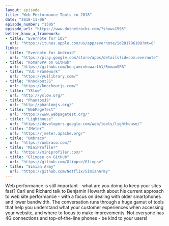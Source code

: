 ```yaml
---
layout: episode
title: "Web Performance Tools in 2018"
date: "2018-11-06"
episode_number: "1595"
episode_url: "https://www.dotnetrocks.com/?show=1595"
better_know_a_framework:
- title: "Evernote for iOS"
  url: "https://itunes.apple.com/us/app/evernote/id281796108?mt=8"
links:
- title: "Evernote for Android"
  url: "https://play.google.com/store/apps/details?id=com.evernote"
- title: "RomanSPA on GitHub"
  url: "https://github.com/benjaminhowarth1/RomanSPA"
- title: "YUI Framework"
  url: "https://yuilibrary.com/"
- title: "KnockoutJS"
  url: "https://knockoutjs.com/"
- title: "YSlow"
  url: "http://yslow.org/"
- title: "PhantomJS"
  url: "http://phantomjs.org/"
- title: "WebPageTest"
  url: "https://www.webpagetest.org/"
- title: "Lighthouse"
  url: "https://developers.google.com/web/tools/lighthouse/"
- title: "JMeter"
  url: "https://jmeter.apache.org/"
- title: "Umbraco"
  url: "https://umbraco.com/"
- title: "MiniProfiler"
  url: "https://miniprofiler.com/"
- title: "Glimpse on GitHub"
  url: "https://github.com/Glimpse/Glimpse"
- title: "Simian Army"
  url: "https://github.com/Netflix/SimianArmy"
---
```


Web performance is still important - what are you doing to keep your sites fast? Carl and Richard talk to Benjamin Howarth about his current approach to web site performance - with a focus on dealing with older smartphones and lower bandwidth. The conversation runs through a huge gamut of tools that help you understand what your customer experiences when accessing your website, and where to focus to make improvements. Not everyone has 4G connections and top-of-the-line phones - be kind to your users!
